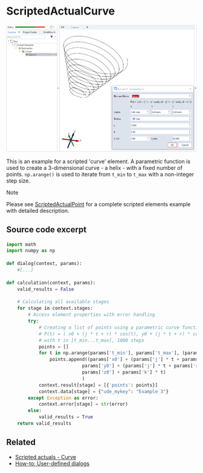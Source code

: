 # ScriptedActualCurve

![Scripted curve element example](scripted_actual_curve.png)

This is an example for a scripted 'curve' element. A parametric function is used to create a 3-dimensional curve - a helix - with a fixed number of points. `np.arange()` is used to iterate from `t_min` to `t_max` with a non-integer step size.

> [!NOTE]
> Please see [ScriptedActualPoint](https://github.com/ZEISS/zeiss-inspect-app-examples/blob/main/AppExamples/scripted_actuals/ScriptedActualPoint/doc/Documentation.md) for a complete scripted elements example with detailed description.

## Source code excerpt

```python
import math
import numpy as np

def dialog(context, params):
    #[...]
    
def calculation(context, params):
    valid_results = False

    # Calculating all available stages
    for stage in context.stages:
        # Access element properties with error handling
        try:
            # Creating a list of points using a parametric curve function:
            # P(t) = ( x0 + (j * t + r) * cos(t), y0 + (j * t + r) * cos(t), z0 + k * t )
            # with t in [t_min...t_max], 1000 steps
            points = []
            for t in np.arange(params['t_min'], params['t_max'], (params['t_max'] - params['t_min']) / 1000):
                points.append((params['x0'] + (params['j'] * t + params['radius']) * math.cos(t),
                            params['y0'] + (params['j'] * t + params['radius']) * math.sin(t),
                            params['z0'] + params['k'] * t)
                            )
            context.result[stage] = [{'points': points}]
            context.data[stage] = {"ude_mykey": "Example 3"}
        except Exception as error:
            context.error[stage] = str(error)
        else:
            valid_results = True
    return valid_results
```

## Related

* [Scripted actuals - Curve](https://zeiss.github.io/zeiss-inspect-app-api/2025/python_api/scripted_elements_api.html#curve)
* [How-to: User-defined dialogs](https://zeiss.github.io/zeiss-inspect-app-api/2025/howtos/python_api_introduction/user_defined_dialogs.html)
